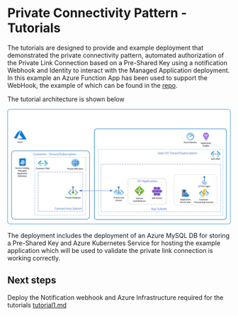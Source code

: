 # Private Connectivity Pattern - Tutorials

The tutorials are designed to provide and example deployment that demonstrated the private connectivity pattern, automated authorization of the Private Link Connection based on a Pre-Shared Key using a notification Webhook and Identity to interact with the Managed Application deployment.  In this example an Azure Function App has been used to support the WebHook, the example of which can be found in the [repo](../../samples/ManagedAppWebHook/).

The tutorial architecture is shown below

![tutorial-architecture](../images/tutorial1.png)


The deployment includes the deployment of an Azure MySQL DB for storing a Pre-Shared Key and Azure Kubernetes Service for hosting the example application which will be used to validate the private link connection is working correctly.


## Next steps

Deploy the Notification webhook and Azure Infrastructure required for the tutorials [tutorial1.md](./tutorials/tutorial1.md)